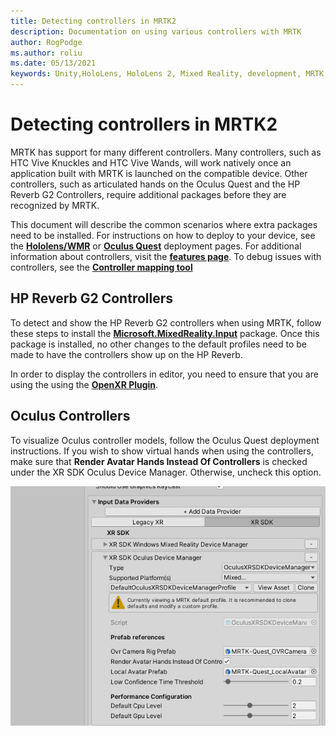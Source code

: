 ```yaml
---
title: Detecting controllers in MRTK2
description: Documentation on using various controllers with MRTK
author: RogPodge
ms.author: roliu
ms.date: 05/13/2021
keywords: Unity,HoloLens, HoloLens 2, Mixed Reality, development, MRTK, Controllers, HP Reverb, Oculus, HTC Vive, Hands
---
```


# Detecting controllers in MRTK2

MRTK has support for many different controllers. Many controllers, such as HTC Vive Knuckles and HTC Vive Wands, will work natively once an application built with MRTK is launched on the compatible device. Other controllers, such as articulated hands on the Oculus Quest and the HP Reverb G2 Controllers, require additional packages before they are recognized by MRTK.

This document will describe the common scenarios where extra packages need to be installed. For instructions on how to deploy to your device, see the [**Hololens/WMR**](./wmr-mrtk.md) or [**Oculus Quest**](/mixed-reality/mrtk-unity/mrtk2/supported-devices/oculus-quest-mrtk) deployment pages. For additional information about controllers, visit the [**features page**](../features/input/controllers.md). To debug issues with controllers, see the [**Controller mapping tool**](../features/tools/controller-mapping-tool.md)

## HP Reverb G2 Controllers

To detect and show the HP Reverb G2 controllers when using MRTK, follow these steps to install the [**Microsoft.MixedReality.Input**](/windows/mixed-reality/develop/unity/unity-reverb-g2-controllers#installing-microsoftmixedrealityinput-with-the-mixed-reality-feature-tool) package. Once this package is installed, no other changes to the default profiles need to be made to have the controllers show up on the HP Reverb. 

In order to display the controllers in editor, you need to ensure that you are using the using the [**OpenXR Plugin**](/windows/mixed-reality/develop/unity/new-openxr-project-with-mrtk).

## Oculus Controllers 

To visualize Oculus controller models, follow the Oculus Quest deployment instructions. If you wish to show virtual hands when using the controllers, make sure that **Render Avatar Hands Instead Of Controllers** is checked under the XR SDK Oculus Device Manager. Otherwise, uncheck this option.

![OculusDeviceManagerVisualizationSettings](../images/cross-platform/oculus-quest/OculusDeviceManager.png)
